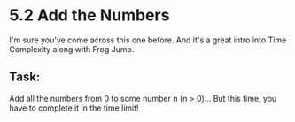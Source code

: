 # 5.2 Add the Numbers
I'm sure you've come across this one before. And it's a great intro into Time Complexity along with Frog Jump.

## Task:
Add all the numbers from 0 to some number n (n > 0)... But this time, you have to complete it in the time limit!
